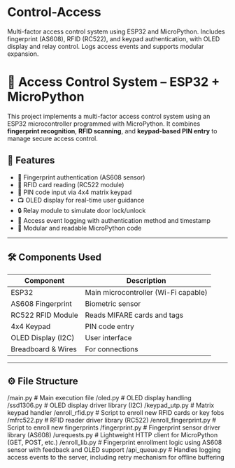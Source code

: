 # Control-Access
Multi-factor access control system using ESP32 and MicroPython. Includes fingerprint (AS608), RFID (RC522), and keypad authentication, with OLED display and relay control. Logs access events and supports modular expansion.

# 🔐 Access Control System – ESP32 + MicroPython

This project implements a multi-factor access control system using an ESP32 microcontroller programmed with MicroPython. It combines **fingerprint recognition**, **RFID scanning**, and **keypad-based PIN entry** to manage secure access control.

## 🚀 Features

- 🔎 Fingerprint authentication (AS608 sensor)
- 📶 RFID card reading (RC522 module)
- 🔢 PIN code input via 4x4 matrix keypad
- 📺 OLED display for real-time user guidance
- 🔒 Relay module to simulate door lock/unlock
- 📝 Access event logging with authentication method and timestamp
- 🧩 Modular and readable MicroPython code

---

## 🛠️ Components Used

| Component            | Description                         |
|----------------------|-------------------------------------|
| ESP32                | Main microcontroller (Wi-Fi capable)|
| AS608 Fingerprint    | Biometric sensor                    |
| RC522 RFID Module    | Reads MIFARE cards and tags         |
| 4x4 Keypad           | PIN code entry                      |
| OLED Display (I2C)   | User interface                      |
| Breadboard & Wires   | For connections                     |

---

## ⚙️ File Structure

/main.py               # Main execution file
/oled.py               # OLED display handling
/ssd1306.py            # OLED display driver library (I2C)
/keypad_utp.py         # Matrix keypad handler
/enroll_rfid.py        # Script to enroll new RFID cards or key fobs
/mfrc522.py            # RFID reader driver library (RC522)
/enroll_fingerprint.py # Script to enroll new fingerprints
/fingerprint.py        # Fingerprint sensor driver library (AS608)
/urequests.py         # Lightweight HTTP client for MicroPython (GET, POST, etc.)
/enroll_lib.py        # Fingerprint enrollment logic using AS608 sensor with feedback and OLED support
/api_queue.py         # Handles logging access events to the server, including retry mechanism for offline buffering



